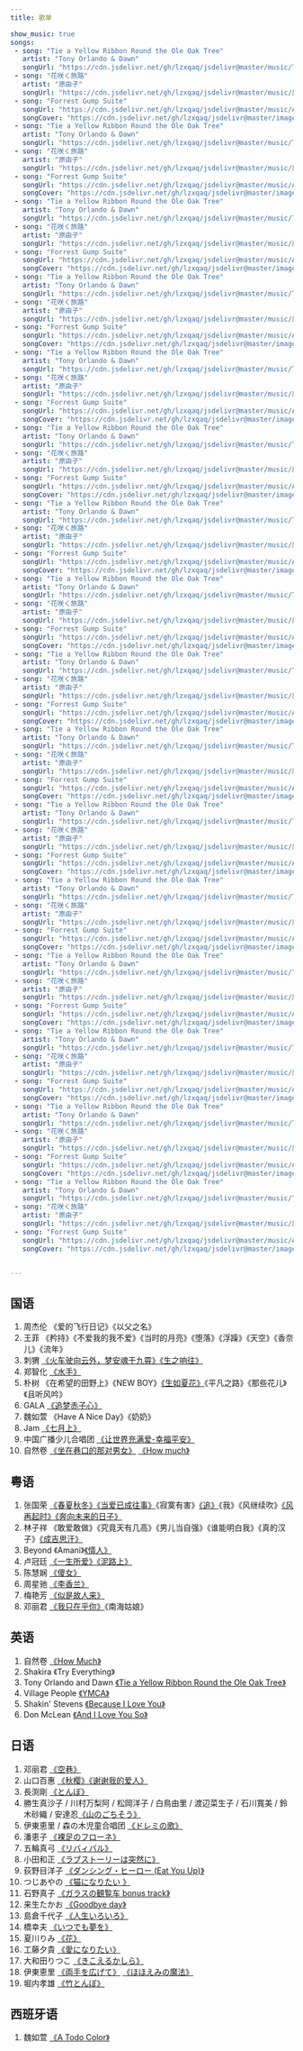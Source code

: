 ```yaml
---
title: 歌单

show_music: true
songs: 
 - song: "Tie a Yellow Ribbon Round the Ole Oak Tree"
   artist: "Tony Orlando & Dawn"
   songUrl: "https://cdn.jsdelivr.net/gh/lzxqaq/jsdelivr@master/music/Tie_a_Yellow_Ribbon_Round_the_Ole_Oak_Tree.mp3"
 - song: "花咲く旅路"
   artist: "原由子"
   songUrl: "https://cdn.jsdelivr.net/gh/lzxqaq/jsdelivr@master/music/原由子 - 花咲く旅路 (原由子1991.6.1 アルバム“MOTHER”より).mp3"
 - song: "Forrest Gump Suite"
   songUrl: "https://cdn.jsdelivr.net/gh/lzxqaq/jsdelivr@master/music/Alan_Silvestri_Forrest_Gump_Suite2.mp3"
   songCover: "https://cdn.jsdelivr.net/gh/lzxqaq/jsdelivr@master/image/George_Davidson_Mariage_D_Amour.jpg"
 - song: "Tie a Yellow Ribbon Round the Ole Oak Tree"
   artist: "Tony Orlando & Dawn"
   songUrl: "https://cdn.jsdelivr.net/gh/lzxqaq/jsdelivr@master/music/Tie_a_Yellow_Ribbon_Round_the_Ole_Oak_Tree.mp3"
 - song: "花咲く旅路"
   artist: "原由子"
   songUrl: "https://cdn.jsdelivr.net/gh/lzxqaq/jsdelivr@master/music/原由子 - 花咲く旅路 (原由子1991.6.1 アルバム“MOTHER”より).mp3"
 - song: "Forrest Gump Suite"
   songUrl: "https://cdn.jsdelivr.net/gh/lzxqaq/jsdelivr@master/music/Alan_Silvestri_Forrest_Gump_Suite2.mp3"
   songCover: "https://cdn.jsdelivr.net/gh/lzxqaq/jsdelivr@master/image/George_Davidson_Mariage_D_Amour.jpg"
 - song: "Tie a Yellow Ribbon Round the Ole Oak Tree"
   artist: "Tony Orlando & Dawn"
   songUrl: "https://cdn.jsdelivr.net/gh/lzxqaq/jsdelivr@master/music/Tie_a_Yellow_Ribbon_Round_the_Ole_Oak_Tree.mp3"
 - song: "花咲く旅路"
   artist: "原由子"
   songUrl: "https://cdn.jsdelivr.net/gh/lzxqaq/jsdelivr@master/music/原由子 - 花咲く旅路 (原由子1991.6.1 アルバム“MOTHER”より).mp3"
 - song: "Forrest Gump Suite"
   songUrl: "https://cdn.jsdelivr.net/gh/lzxqaq/jsdelivr@master/music/Alan_Silvestri_Forrest_Gump_Suite2.mp3"
   songCover: "https://cdn.jsdelivr.net/gh/lzxqaq/jsdelivr@master/image/George_Davidson_Mariage_D_Amour.jpg"
 - song: "Tie a Yellow Ribbon Round the Ole Oak Tree"
   artist: "Tony Orlando & Dawn"
   songUrl: "https://cdn.jsdelivr.net/gh/lzxqaq/jsdelivr@master/music/Tie_a_Yellow_Ribbon_Round_the_Ole_Oak_Tree.mp3"
 - song: "花咲く旅路"
   artist: "原由子"
   songUrl: "https://cdn.jsdelivr.net/gh/lzxqaq/jsdelivr@master/music/原由子 - 花咲く旅路 (原由子1991.6.1 アルバム“MOTHER”より).mp3"
 - song: "Forrest Gump Suite"
   songUrl: "https://cdn.jsdelivr.net/gh/lzxqaq/jsdelivr@master/music/Alan_Silvestri_Forrest_Gump_Suite2.mp3"
   songCover: "https://cdn.jsdelivr.net/gh/lzxqaq/jsdelivr@master/image/George_Davidson_Mariage_D_Amour.jpg"
 - song: "Tie a Yellow Ribbon Round the Ole Oak Tree"
   artist: "Tony Orlando & Dawn"
   songUrl: "https://cdn.jsdelivr.net/gh/lzxqaq/jsdelivr@master/music/Tie_a_Yellow_Ribbon_Round_the_Ole_Oak_Tree.mp3"
 - song: "花咲く旅路"
   artist: "原由子"
   songUrl: "https://cdn.jsdelivr.net/gh/lzxqaq/jsdelivr@master/music/原由子 - 花咲く旅路 (原由子1991.6.1 アルバム“MOTHER”より).mp3"
 - song: "Forrest Gump Suite"
   songUrl: "https://cdn.jsdelivr.net/gh/lzxqaq/jsdelivr@master/music/Alan_Silvestri_Forrest_Gump_Suite2.mp3"
   songCover: "https://cdn.jsdelivr.net/gh/lzxqaq/jsdelivr@master/image/George_Davidson_Mariage_D_Amour.jpg"
 - song: "Tie a Yellow Ribbon Round the Ole Oak Tree"
   artist: "Tony Orlando & Dawn"
   songUrl: "https://cdn.jsdelivr.net/gh/lzxqaq/jsdelivr@master/music/Tie_a_Yellow_Ribbon_Round_the_Ole_Oak_Tree.mp3"
 - song: "花咲く旅路"
   artist: "原由子"
   songUrl: "https://cdn.jsdelivr.net/gh/lzxqaq/jsdelivr@master/music/原由子 - 花咲く旅路 (原由子1991.6.1 アルバム“MOTHER”より).mp3"
 - song: "Forrest Gump Suite"
   songUrl: "https://cdn.jsdelivr.net/gh/lzxqaq/jsdelivr@master/music/Alan_Silvestri_Forrest_Gump_Suite2.mp3"
   songCover: "https://cdn.jsdelivr.net/gh/lzxqaq/jsdelivr@master/image/George_Davidson_Mariage_D_Amour.jpg"
 - song: "Tie a Yellow Ribbon Round the Ole Oak Tree"
   artist: "Tony Orlando & Dawn"
   songUrl: "https://cdn.jsdelivr.net/gh/lzxqaq/jsdelivr@master/music/Tie_a_Yellow_Ribbon_Round_the_Ole_Oak_Tree.mp3"
 - song: "花咲く旅路"
   artist: "原由子"
   songUrl: "https://cdn.jsdelivr.net/gh/lzxqaq/jsdelivr@master/music/原由子 - 花咲く旅路 (原由子1991.6.1 アルバム“MOTHER”より).mp3"
 - song: "Forrest Gump Suite"
   songUrl: "https://cdn.jsdelivr.net/gh/lzxqaq/jsdelivr@master/music/Alan_Silvestri_Forrest_Gump_Suite2.mp3"
   songCover: "https://cdn.jsdelivr.net/gh/lzxqaq/jsdelivr@master/image/George_Davidson_Mariage_D_Amour.jpg"
 - song: "Tie a Yellow Ribbon Round the Ole Oak Tree"
   artist: "Tony Orlando & Dawn"
   songUrl: "https://cdn.jsdelivr.net/gh/lzxqaq/jsdelivr@master/music/Tie_a_Yellow_Ribbon_Round_the_Ole_Oak_Tree.mp3"
 - song: "花咲く旅路"
   artist: "原由子"
   songUrl: "https://cdn.jsdelivr.net/gh/lzxqaq/jsdelivr@master/music/原由子 - 花咲く旅路 (原由子1991.6.1 アルバム“MOTHER”より).mp3"
 - song: "Forrest Gump Suite"
   songUrl: "https://cdn.jsdelivr.net/gh/lzxqaq/jsdelivr@master/music/Alan_Silvestri_Forrest_Gump_Suite2.mp3"
   songCover: "https://cdn.jsdelivr.net/gh/lzxqaq/jsdelivr@master/image/George_Davidson_Mariage_D_Amour.jpg"
 - song: "Tie a Yellow Ribbon Round the Ole Oak Tree"
   artist: "Tony Orlando & Dawn"
   songUrl: "https://cdn.jsdelivr.net/gh/lzxqaq/jsdelivr@master/music/Tie_a_Yellow_Ribbon_Round_the_Ole_Oak_Tree.mp3"
 - song: "花咲く旅路"
   artist: "原由子"
   songUrl: "https://cdn.jsdelivr.net/gh/lzxqaq/jsdelivr@master/music/原由子 - 花咲く旅路 (原由子1991.6.1 アルバム“MOTHER”より).mp3"
 - song: "Forrest Gump Suite"
   songUrl: "https://cdn.jsdelivr.net/gh/lzxqaq/jsdelivr@master/music/Alan_Silvestri_Forrest_Gump_Suite2.mp3"
   songCover: "https://cdn.jsdelivr.net/gh/lzxqaq/jsdelivr@master/image/George_Davidson_Mariage_D_Amour.jpg"
 - song: "Tie a Yellow Ribbon Round the Ole Oak Tree"
   artist: "Tony Orlando & Dawn"
   songUrl: "https://cdn.jsdelivr.net/gh/lzxqaq/jsdelivr@master/music/Tie_a_Yellow_Ribbon_Round_the_Ole_Oak_Tree.mp3"
 - song: "花咲く旅路"
   artist: "原由子"
   songUrl: "https://cdn.jsdelivr.net/gh/lzxqaq/jsdelivr@master/music/原由子 - 花咲く旅路 (原由子1991.6.1 アルバム“MOTHER”より).mp3"
 - song: "Forrest Gump Suite"
   songUrl: "https://cdn.jsdelivr.net/gh/lzxqaq/jsdelivr@master/music/Alan_Silvestri_Forrest_Gump_Suite2.mp3"
   songCover: "https://cdn.jsdelivr.net/gh/lzxqaq/jsdelivr@master/image/George_Davidson_Mariage_D_Amour.jpg"
 - song: "Tie a Yellow Ribbon Round the Ole Oak Tree"
   artist: "Tony Orlando & Dawn"
   songUrl: "https://cdn.jsdelivr.net/gh/lzxqaq/jsdelivr@master/music/Tie_a_Yellow_Ribbon_Round_the_Ole_Oak_Tree.mp3"
 - song: "花咲く旅路"
   artist: "原由子"
   songUrl: "https://cdn.jsdelivr.net/gh/lzxqaq/jsdelivr@master/music/原由子 - 花咲く旅路 (原由子1991.6.1 アルバム“MOTHER”より).mp3"
 - song: "Forrest Gump Suite"
   songUrl: "https://cdn.jsdelivr.net/gh/lzxqaq/jsdelivr@master/music/Alan_Silvestri_Forrest_Gump_Suite2.mp3"
   songCover: "https://cdn.jsdelivr.net/gh/lzxqaq/jsdelivr@master/image/George_Davidson_Mariage_D_Amour.jpg"
 - song: "Tie a Yellow Ribbon Round the Ole Oak Tree"
   artist: "Tony Orlando & Dawn"
   songUrl: "https://cdn.jsdelivr.net/gh/lzxqaq/jsdelivr@master/music/Tie_a_Yellow_Ribbon_Round_the_Ole_Oak_Tree.mp3"
 - song: "花咲く旅路"
   artist: "原由子"
   songUrl: "https://cdn.jsdelivr.net/gh/lzxqaq/jsdelivr@master/music/原由子 - 花咲く旅路 (原由子1991.6.1 アルバム“MOTHER”より).mp3"
 - song: "Forrest Gump Suite"
   songUrl: "https://cdn.jsdelivr.net/gh/lzxqaq/jsdelivr@master/music/Alan_Silvestri_Forrest_Gump_Suite2.mp3"
   songCover: "https://cdn.jsdelivr.net/gh/lzxqaq/jsdelivr@master/image/George_Davidson_Mariage_D_Amour.jpg"
 - song: "Tie a Yellow Ribbon Round the Ole Oak Tree"
   artist: "Tony Orlando & Dawn"
   songUrl: "https://cdn.jsdelivr.net/gh/lzxqaq/jsdelivr@master/music/Tie_a_Yellow_Ribbon_Round_the_Ole_Oak_Tree.mp3"
 - song: "花咲く旅路"
   artist: "原由子"
   songUrl: "https://cdn.jsdelivr.net/gh/lzxqaq/jsdelivr@master/music/原由子 - 花咲く旅路 (原由子1991.6.1 アルバム“MOTHER”より).mp3"
 - song: "Forrest Gump Suite"
   songUrl: "https://cdn.jsdelivr.net/gh/lzxqaq/jsdelivr@master/music/Alan_Silvestri_Forrest_Gump_Suite2.mp3"
   songCover: "https://cdn.jsdelivr.net/gh/lzxqaq/jsdelivr@master/image/George_Davidson_Mariage_D_Amour.jpg"
 - song: "Tie a Yellow Ribbon Round the Ole Oak Tree"
   artist: "Tony Orlando & Dawn"
   songUrl: "https://cdn.jsdelivr.net/gh/lzxqaq/jsdelivr@master/music/Tie_a_Yellow_Ribbon_Round_the_Ole_Oak_Tree.mp3"
 - song: "花咲く旅路"
   artist: "原由子"
   songUrl: "https://cdn.jsdelivr.net/gh/lzxqaq/jsdelivr@master/music/原由子 - 花咲く旅路 (原由子1991.6.1 アルバム“MOTHER”より).mp3"
 - song: "Forrest Gump Suite"
   songUrl: "https://cdn.jsdelivr.net/gh/lzxqaq/jsdelivr@master/music/Alan_Silvestri_Forrest_Gump_Suite2.mp3"
   songCover: "https://cdn.jsdelivr.net/gh/lzxqaq/jsdelivr@master/image/George_Davidson_Mariage_D_Amour.jpg"
 - song: "Tie a Yellow Ribbon Round the Ole Oak Tree"
   artist: "Tony Orlando & Dawn"
   songUrl: "https://cdn.jsdelivr.net/gh/lzxqaq/jsdelivr@master/music/Tie_a_Yellow_Ribbon_Round_the_Ole_Oak_Tree.mp3"
 - song: "花咲く旅路"
   artist: "原由子"
   songUrl: "https://cdn.jsdelivr.net/gh/lzxqaq/jsdelivr@master/music/原由子 - 花咲く旅路 (原由子1991.6.1 アルバム“MOTHER”より).mp3"
 - song: "Forrest Gump Suite"
   songUrl: "https://cdn.jsdelivr.net/gh/lzxqaq/jsdelivr@master/music/Alan_Silvestri_Forrest_Gump_Suite2.mp3"
   songCover: "https://cdn.jsdelivr.net/gh/lzxqaq/jsdelivr@master/image/George_Davidson_Mariage_D_Amour.jpg"
 - song: "Tie a Yellow Ribbon Round the Ole Oak Tree"
   artist: "Tony Orlando & Dawn"
   songUrl: "https://cdn.jsdelivr.net/gh/lzxqaq/jsdelivr@master/music/Tie_a_Yellow_Ribbon_Round_the_Ole_Oak_Tree.mp3"
 - song: "花咲く旅路"
   artist: "原由子"
   songUrl: "https://cdn.jsdelivr.net/gh/lzxqaq/jsdelivr@master/music/原由子 - 花咲く旅路 (原由子1991.6.1 アルバム“MOTHER”より).mp3"
 - song: "Forrest Gump Suite"
   songUrl: "https://cdn.jsdelivr.net/gh/lzxqaq/jsdelivr@master/music/Alan_Silvestri_Forrest_Gump_Suite2.mp3"
   songCover: "https://cdn.jsdelivr.net/gh/lzxqaq/jsdelivr@master/image/George_Davidson_Mariage_D_Amour.jpg"


---
```


## 国语

1. 周杰伦 《爱的飞行日记》《以父之名》
1. 王菲 《矜持》《不爱我的我不爱》《当时的月亮》《堕落》《浮躁》《天空》《香奈儿》《流年》
1. 刺猬 [《火车驶向云外，梦安魂于九霄》](https://music.163.com/song?id=528272281)[《生之响往》](https://music.163.com/song?id=554241255)
1. 郑智化 [《水手》](https://music.163.com/song?id=5238221)
1. 朴树 《在希望的田野上》《NEW BOY》[《生如夏花》](https://music.163.com/song?id=5265370)《平凡之路》《那些花儿》《且听风吟》
1. GALA [《追梦赤子心》](https://music.163.com/song?id=355992)
1. 魏如萱 《Have A Nice Day》《奶奶》
1. Jam [《七月上》](https://music.163.com/song?id=31445554)
1. 中国广播少儿合唱团 [《让世界充满爱-幸福平安》](https://music.163.com/song?id=5285232)
1. 自然卷 [《坐在巷口的那对男女》](https://music.163.com/song?id=394653) [《How much》](https://music.163.com/song?id=394672)
## 粤语

1. 张国荣 [《春夏秋冬》](https://music.163.com/song?id=187341)[《当爱已成往事》](https://music.163.com/song?id=26620756)《寂寞有害》[《追》](https://music.163.com/song?id=186421)《我》《风继续吹》[《风再起时》](https://music.163.com/song?id=186760)[《奔向未来的日子》](https://music.163.com/song?id=186623)
1. 林子祥 《敢爱敢做》《究竟天有几高》《男儿当自强》《谁能明白我》《真的汉子》[《成吉思汗》](https://music.163.com/song?id=28315638)
1. Beyond 《Amani》[《情人》](https://music.163.com/#/song?id=469391953)
1. 卢冠廷 [《一生所爱》](https://music.163.com/#/song?id=25707139)[《泥路上》](https://music.163.com/#/song?id=1347688072)
1. 陈慧娴 [《傻女》](https://music.163.com/#/song?id=212376)
1. 周星驰 [《李香兰》](https://music.163.com/song?id=95447)
1. 梅艳芳 [《似是故人来》](https://music.163.com/song?id=1826178750)
1. 邓丽君 [《我只在乎你》](https://music.163.com/song?id=1888076998)《南海姑娘》


## 英语

1. 自然卷 [《How Much》](https://music.163.com/#/song?id=394672)
1. Shakira 《Try Everything》
1. Tony Orlando and Dawn [《Tie a Yellow Ribbon Round the Ole Oak Tree》](https://music.163.com/#/song?id=4369602)
1. Village People [《YMCA》](https://music.163.com/#/song?id=27203936)
1. Shakin' Stevens [《Because I Love You》](https://music.163.com/song?id=5201823)
1. Don McLean [《And I Love You So》](https://music.163.com/song?id=1215682)



## 日语

1. 邓丽君 [《空巷》](https://music.163.com/song?id=26608735)
1. 山口百惠 [《秋樱》](https://music.163.com/song?id=669327)[《谢谢我的爱人》](https://music.163.com/song?id=22740367)
1. 長渕剛 [《とんぼ》](https://music.163.com/song?id=35407846)
1. 勝生真沙子 / 川村万梨阿 / 松岡洋子 / 白鳥由里 / 渡辺菜生子 / 石川寬美 / 鈴木砂織 / 安達忍[《山のごちそう》](https://music.163.com/song?id=4986224)
1. 伊東恵里 / 森の木児童合唱团 [《ドレミの歌》](https://music.163.com/song?id=4986213)
1. 潘恵子 [《裸足のフローネ》](https://music.163.com/song?id=34077995)
1. 五輪真弓 [《リバィバル》](https://music.163.com/song?id=566499)
1. 小田和正 [《ラブストーリーは突然に》](https://music.163.com/song?id=33497228)
1. 荻野目洋子 [《ダンシング・ヒーロー (Eat You Up)》](https://music.163.com/song?id=26130819)
1. つじあやの [《猫になりたい 》](https://music.163.com/#/song?id=28461702)
1. 石野真子 [《ガラスの観覧车 bonus track》](https://music.163.com/song?id=569745)
1. 来生たかお [《Goodbye day》](https://music.163.com/song?id=454180)
1. 島倉千代子 [《人生いろいろ》](https://music.163.com/song?id=4908985)  
1. 橋幸夫 [《いつでも夢を》](https://music.163.com/song?id=27676599)  
1. 夏川りみ [《花》](https://music.163.com/song?id=29017267)
1. 工藤夕貴 [《愛になりたい》](https://music.163.com/song?id=492151907)
1. 大和田りつこ [《きこえるかしら》](https://music.163.com/song?id=41632297)
1. 伊東恵里 [《両手を広げて》](https://music.163.com/song?id=4986214) [《ほほえみの魔法》](https://music.163.com/song?id=4986215)
1. 堀内孝雄 [《竹とんぼ》](https://music.163.com/song?id=423841)


## 西班牙语

1. 魏如萱 [《A Todo Color》](https://music.163.com/song?id=297804)